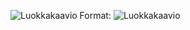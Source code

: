 
![Luokkakaavio](/home/tillder/ot-harjoitustyo/dokumentaatio/kaavio.jpeg)
Format: ![Luokkakaavio](url)

